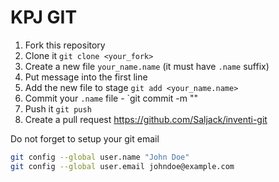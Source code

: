 # KPJ GIT
1. Fork this repository
2. Clone it `git clone <your_fork>`
3. Create a new file `your_name.name` (it must have `.name` suffix)
4. Put message into the first line 
5. Add the new file to stage `git add <your_name.name>`
6. Commit your `.name` file - `git commit -m "<Your commit message>"
7. Push it `git push`
8. Create a pull request https://github.com/Saljack/inventi-git

Do not forget to setup your git email
```bash
git config --global user.name "John Doe"
git config --global user.email johndoe@example.com
```
